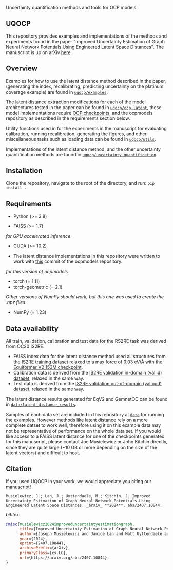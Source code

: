 Uncertainty quantification methods and tools for OCP models

## UQOCP
This repository provides examples and implementations of the methods and experiments found in the paper "Improved Uncertainty Estimation of Graph Neural Network Potentials Using Engineered Latent Space Distances". The manuscript is up on arXiv [here](https://arxiv.org/abs/2407.10844).

## Overview
Examples for how to use the latent distance method described in the paper, (generating the index, recalibrating, predicting uncertainty on the platinum coverage example) are found in [`uqocp/examples`](uqocp/examples/).

The latent distance extraction modifications for each of the model architectures tested in the paper can be found in [`uqocp/ocp_latent`](uqocp/ocp_latent/), these model implementations require [OCP checkpoints](https://github.com/FAIR-Chem/fairchem/blob/3012925adc1d1273b2ab394c2d5274cce9698b0f/docs/core/model_checkpoints.md#L4), and the ocpmodels repository as described in the requirements section below.

Utility functions used in for the experiments in the manuscript for evaluating calibration, running recalibration, generating the figures, and other miscellaneous tasks such as loading data can be found in [`uqocp/utils`](uqocp/utils/).

Implementations of the latent distance method, and the other uncertainty quantification methods are found in [`uqocp/uncertainty_quantification`](uqocp/uncertainty_quantification/).

## Installation
Clone the repository, navigate to the root of the directory, and run:
```pip install .```

## Requirements
- Python (>= 3.8)

- FAISS (>= 1.7)

_for GPU accelerated inference_
- CUDA (>= 10.2)

- The latent distance implementations in this repository were written to work with [this](https://github.com/FAIR-Chem/fairchem/tree/c52aeeacb3854c8d7841ab3953a9cfef284a301f) commit of the ocpmodels repository.

_for this version of ocpmodels_
- torch (= 1.11)
- torch-geometric (= 2.1)

_Other versions of NumPy should work, but this one was used to create the .npz files_
- NumPy (= 1.23)

## Data availability
All train, validation, calibration and test data for the RS2RE task was derived from OC20 IS2RE.
- FAISS index data for the latent distance method used all structures from the [IS2RE training dataset](https://fair-chem.github.io/core/datasets/oc20.html#initial-structure-to-relaxed-structure-is2rs-and-initial-structure-to-relaxed-energy-is2re-tasks) relaxed to a max force of 0.03 eV/Å with the [Equiformer V2 153M checkpoint](https://dl.fbaipublicfiles.com/opencatalystproject/models/2023_06/oc20/s2ef/eq2_153M_ec4_allmd.pt).
- Calibration data is derived from the [IS2RE validation in-domain (val id) dataset](https://fair-chem.github.io/core/datasets/oc20.html#initial-structure-to-relaxed-structure-is2rs-and-initial-structure-to-relaxed-energy-is2re-tasks), relaxed in the same way.
- Test data is derived from the [IS2RE validation out-of-domain (val ood) dataset](https://fair-chem.github.io/core/datasets/oc20.html#initial-structure-to-relaxed-structure-is2rs-and-initial-structure-to-relaxed-energy-is2re-tasks), relaxed in the same way.

The latent distance results generated for EqV2 and GemnetOC can be found in [`data/latent_distance_results`](data/latent_distance_results/). 

Samples of each data set are included in this repository at [`data`](data/) for running the examples. However methods like latent distance rely on a more complete datset to work well, therefore using it on this example data may not be representative of performance on the whole data set. If you would like access to a FAISS latent distance for one of the checkpoints generated for this manuscript, please contact Joe Musielewicz or John Kitchin directly, since they are quite large (~10 GB or more depending on the size of the latent vectors) and difficult to host.

## Citation
If you used UQOCP in your work, we would appreciate you citing our [manuscript](https://arxiv.org/abs/2407.10844)!
```
Musielewicz, J.; Lan, J.; Uyttendaele, M.; Kitchin, J. Improved Uncertainty Estimation of Graph Neural Network Potentials Using Engineered Latent Space Distances. _arXiv_ **2024**, abs/2407.10844.
```
_bibtex:_
```bibtex
@misc{musielewicz2024improveduncertaintyestimationgraph,
      title={Improved Uncertainty Estimation of Graph Neural Network Potentials Using Engineered Latent Space Distances}, 
      author={Joseph Musielewicz and Janice Lan and Matt Uyttendaele and John R. Kitchin},
      year={2024},
      eprint={2407.10844},
      archivePrefix={arXiv},
      primaryClass={cs.LG},
      url={https://arxiv.org/abs/2407.10844}, 
}
```